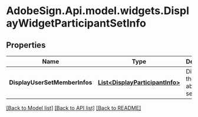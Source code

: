 # AdobeSign.Api.model.widgets.DisplayWidgetParticipantSetInfo
## Properties

Name | Type | Description | Notes
------------ | ------------- | ------------- | -------------
**DisplayUserSetMemberInfos** | [**List&lt;DisplayParticipantInfo&gt;**](DisplayParticipantInfo.md) | Displays the info about user set | [optional] 

[[Back to Model list]](../README.md#documentation-for-models) [[Back to API list]](../README.md#documentation-for-api-endpoints) [[Back to README]](../README.md)

